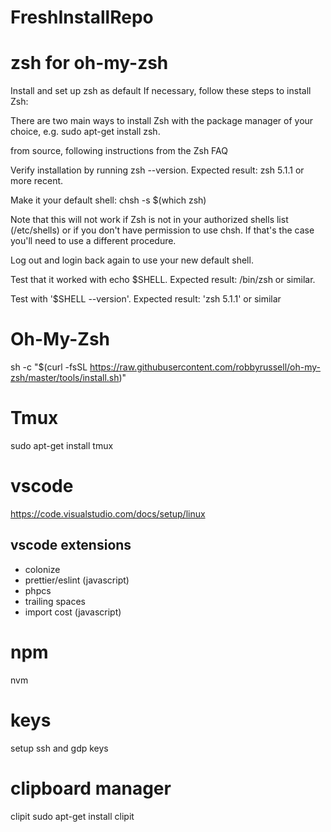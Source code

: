 # FreshInstallRepo

# zsh for oh-my-zsh
Install and set up zsh as default
If necessary, follow these steps to install Zsh:

There are two main ways to install Zsh
with the package manager of your choice, e.g. sudo apt-get install zsh.

from source, following instructions from the Zsh FAQ

Verify installation by running zsh --version. Expected result: zsh 5.1.1 or more recent.

Make it your default shell: chsh -s $(which zsh)

Note that this will not work if Zsh is not in your authorized shells list (/etc/shells) or if you don't have permission to use chsh. If that's the case you'll need to use a different procedure.

Log out and login back again to use your new default shell.

Test that it worked with echo $SHELL. Expected result: /bin/zsh or similar.

Test with '$SHELL --version'. Expected result: 'zsh 5.1.1' or similar

# Oh-My-Zsh
sh -c "$(curl -fsSL https://raw.githubusercontent.com/robbyrussell/oh-my-zsh/master/tools/install.sh)"

# Tmux
sudo apt-get install tmux

# vscode
https://code.visualstudio.com/docs/setup/linux
## vscode extensions
 - colonize
 - prettier/eslint (javascript)
 - phpcs
 - trailing spaces
 - import cost (javascript)


# npm
nvm

# keys
setup ssh and gdp keys

# clipboard manager
clipit
sudo apt-get install clipit
